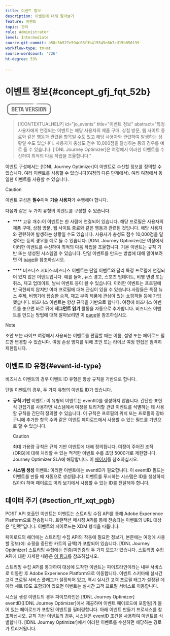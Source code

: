 ```yaml
---
title: 이벤트 정보
description: 이벤트에 대해 알아보기
feature: 이벤트
topic: 관리
role: Administrator
level: Intermediate
source-git-commit: b58c5b527e594c03f3b415549e6b7cd15b050139
workflow-type: tm+mt
source-wordcount: '726'
ht-degree: 53%

---
```


# 이벤트 정보{#concept_gfj_fqt_52b}

![](../assets/do-not-localize/badge.png)

>[!CONTEXTUALHELP]
>id="jo_events"
>title="이벤트 정보"
>abstract="특정 사용자에게 연결되는 이벤트는 해당 사용자의 제품 구매, 상점 방문, 웹 사이트 종료와 같은 행동과 관련된 항목일 수도 있고 해당 사용자와 관련하여 발생하는 상황일 수도 있습니다. 사용자가 충성도 점수 10,000점을 달성하는 등의 경우를 예로 들 수 있습니다. [!DNL Journey Optimizer]은 여정에서 이러한 이벤트를 수신하여 최적의 다음 작업을 조율합니다."

이벤트 구성에서는 [!DNL Journey Optimizer]이 이벤트로 수신할 정보를 정의할 수 있습니다. 여러 이벤트를 사용할 수 있습니다(여정의 다른 단계에서). 여러 여정에서 동일한 이벤트를 사용할 수 있습니다.

>[!CAUTION]
>
>이벤트 구성은 **필수**&#x200B;이며 **기술 사용자**&#x200B;가 수행해야 합니다.

다음과 같은 두 가지 유형의 이벤트를 구성할 수 있습니다.

* **** 고유 개수:이 이벤트는 한 사람에 연결되어 있습니다. 해당 프로필은 사용자의 제품 구매, 상점 방문, 웹 사이트 종료와 같은 행동과 관련된 것입니다. 해당 사용자와 관련하여 발생하는 상황일 수도 있습니다. 사용자가 충성도 점수 10,000점을 달성하는 등의 경우를 예로 들 수 있습니다. [!DNL Journey Optimizer]은 여정에서 이러한 이벤트를 수신하여 최적의 다음 작업을 조율합니다. 기본 이벤트는 규칙 기반 또는 생성된 시스템일 수 있습니다. 단일 이벤트를 만드는 방법에 대해 알아보려면 이 [page](../event/about-creating.md)을 참조하십시오.

* **** 비즈니스 서비스:비즈니스 이벤트는 단일 이벤트와 달리 특정 프로필에 연결되어 있지 않은 이벤트입니다. 예를 들어, 뉴스 경고, 스포츠 업데이트, 비행 변경 또는 취소, 재고 업데이트, 날씨 이벤트 등이 될 수 있습니다. 이러한 이벤트는 프로필에만 국한되지 않지만 여러 프로필에 대해 관심이 있을 수 있습니다.사람들은 특정 뉴스 주제, 비행기에 탑승한 승객, 재고 부족 제품에 관심이 있는 쇼핑객들 등에 가입했습니다. 비즈니스 이벤트는 항상 규칙을 기반으로 합니다. 여정에 비즈니스 이벤트를 놓으면 바로 뒤에 **세그먼트 읽기** 활동을 자동으로 추가합니다. 비즈니스 이벤트를 만드는 방법에 대해 알아보려면 이 [page](../event/about-creating-business.md)을 참조하십시오.


>[!NOTE]
>
>초안 또는 라이브 여정에서 사용되는 이벤트를 편집할 때는 이름, 설명 또는 페이로드 필드만 변경할 수 있습니다. 여정 손상 방지를 위해 초안 또는 라이브 여정 편집은 엄격히 제한됩니다.

## 이벤트 ID 유형{#event-id-type}

비즈니스 이벤트의 경우 이벤트 ID 유형은 항상 규칙을 기반으로 합니다.

단일 이벤트의 경우, 두 가지 유형의 이벤트 ID가 있습니다.

* **규칙 기반** 이벤트: 이 유형의 이벤트는 eventID를 생성하지 않습니다. 간단한 표현식 편집기를 사용하면 시스템에서 여정을 트리거할 관련 이벤트를 식별하는 데 사용할 규칙을 간단히 정의할 수 있습니다. 이 규칙은 프로필의 위치 또는 프로필의 장바구니에 추가한 항목 수와 같은 이벤트 페이로드에서 사용할 수 있는 필드를 기반으로 할 수 있습니다.

   >[!CAUTION]
   >
   >최대 가용량 규칙은 규칙 기반 이벤트에 대해 정의됩니다. 여정이 주어진 조직(ORG)에 대해 처리할 수 있는 적격한 이벤트 수를 초당 5000개로 제한합니다. Journey Optimizer SLA에 해당합니다. 이 [페이지](https://helpx.adobe.com/legal/product-descriptions/journey-orchestration.html)를 참조하십시오.

* **시스템 생성** 이벤트: 이러한 이벤트에는 eventID가 필요합니다. 이 eventID 필드는 이벤트를 만들 때 자동으로 생성됩니다. 이벤트를 푸시하는 시스템은 ID를 생성하지 않아야 하며 페이로드 미리 보기에서 사용할 수 있는 ID를 전달해야 합니다.

## 데이터 주기 {#section_r1f_xqt_pgb}

POST API 호출인 이벤트는 이벤트는 스트리밍 수집 API를 통해 Adobe Experience Platform으로 전송됩니다. 트랜잭션 메시징 API를 통해 전송되는 이벤트의 URL 대상은 &quot;인렛&quot;입니다. 이벤트의 페이로드는 XDM 형식을 따릅니다.

페이로드의 헤더에는 스트리밍 수집 API의 작동에 필요한 정보가, 본문에는 여정에 사용할 정보(예: 쇼핑을 중단한 카트의 금액)가 포함되어 있습니다. [!DNL Journey Optimizer] 스트리밍 수집에는 인증/미인증의 두 가지 모드가 있습니다. 스트리밍 수집 API에 대한 자세한 내용은 [이 링크](https://experienceleague.adobe.com/docs/experience-platform/xdm/api/getting-started.html?lang=ko)를 참조하십시오.

스트리밍 수집 API를 통과하여 대상에 도착한 이벤트는 파이프라인이라는 내부 서비스로 이동한 후 Adobe Experience Platform으로 이동합니다. 이벤트 스키마에 실시간 고객 프로필 서비스 플래그가 설정되어 있고, 역시 실시간 고객 프로필 태그가 설정된 데이터 세트 ID도 포함되어 있으면 이벤트는 실시간 고객 프로필 서비스로 이동합니다.

시스템 생성 이벤트의 경우 파이프라인은 [!DNL Journey Optimizer] eventID([!DNL Journey Optimizer]에서 제공하며 이벤트 페이로드에 포함됨)가 들어 있는 페이로드가 포함된 이벤트를 필터링합니다. 아래 이벤트 만들기 프로세스를 참조하십시오. 규칙 기반 이벤트의 경우, 시스템은 eventID 조건을 사용하여 이벤트를 식별합니다. [!DNL Journey Optimizer]에서 이러한 이벤트를 수신하면 해당하는 경로가 트리거됩니다.
